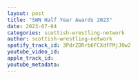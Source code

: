 ```yaml
---
layout: post
title: "SWN Half Year Awards 2023"
date: 2023-07-04
categories: scottish-wrestling-network
author: scottish-wrestling-network
spotify_track_id: 3PdrZDRrb6FCXdfFMjJ0w2
youtube_video_id: 
apple_track_id: 
youtube_metadata: 
---
```

